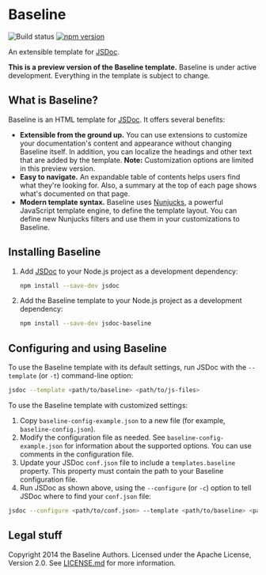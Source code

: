 # Baseline

![Build status](https://img.shields.io/github/actions/workflow/status/hegemonic/jsdoc-baseline/build.yaml?branch=main&style=flat-square)
[![npm version](https://img.shields.io/npm/v/jsdoc-baseline.svg?style=flat-square)](https://www.npmjs.org/package/jsdoc-baseline)

An extensible template for [JSDoc][jsdoc].

**This is a preview version of the Baseline template.** Baseline is under active development.
Everything in the template is subject to change.

## What is Baseline?

Baseline is an HTML template for [JSDoc][jsdoc]. It offers several benefits:

- **Extensible from the ground up.** You can use extensions to customize your documentation's
  content and appearance without changing Baseline itself. In addition, you can localize the
  headings and other text that are added by the template. **Note:** Customization options are
  limited in this preview version.
- **Easy to navigate.** An expandable table of contents helps users find what they're looking for.
  Also, a summary at the top of each page shows what's documented on that page.
- **Modern template syntax.** Baseline uses [Nunjucks][nunjucks], a powerful JavaScript template
  engine, to define the template layout. You can define new Nunjucks filters and use them in your
  customizations to Baseline.

## Installing Baseline

1.  Add [JSDoc][jsdoc] to your Node.js project as a development dependency:

    ```sh
    npm install --save-dev jsdoc
    ```

2.  Add the Baseline template to your Node.js project as a development dependency:

    ```sh
    npm install --save-dev jsdoc-baseline
    ```

## Configuring and using Baseline

To use the Baseline template with its default settings, run JSDoc with the `--template` (or `-t`)
command-line option:

```sh
jsdoc --template <path/to/baseline> <path/to/js-files>
```

To use the Baseline template with customized settings:

1.  Copy `baseline-config-example.json` to a new file (for example, `baseline-config.json`).
2.  Modify the configuration file as needed. See `baseline-config-example.json` for information
    about the supported options. You can use comments in the configuration file.
3.  Update your JSDoc `conf.json` file to include a `templates.baseline` property. This property
    must contain the path to your Baseline configuration file.
4.  Run JSDoc as shown above, using the `--configure` (or `-c`) option to tell JSDoc where to find
    your `conf.json` file:

```sh
jsdoc --configure <path/to/conf.json> --template <path/to/baseline> <path/to/js-files>
```

## Legal stuff

Copyright 2014 the Baseline Authors. Licensed under the Apache License, Version 2.0. See
[LICENSE.md][license] for more information.

[jsdoc]: https://github.com/jsdoc/jsdoc
[license]: https://github.com/hegemonic/jsdoc-baseline/blob/master/LICENSE.md
[nunjucks]: https://mozilla.github.io/nunjucks/
